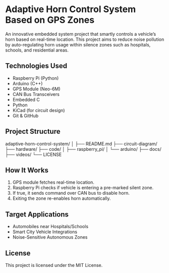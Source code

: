 # Adaptive Horn Control System Based on GPS Zones

An innovative embedded system project that smartly controls a vehicle’s horn based on real-time location. This project aims to reduce noise pollution by auto-regulating horn usage within silence zones such as hospitals, schools, and residential areas.

## Technologies Used
- Raspberry Pi (Python)
- Arduino (C++)
- GPS Module (Neo-6M)
- CAN Bus Transceivers
- Embedded C
- Python
- KiCad (for circuit design)
- Git & GitHub

## Project Structure
adaptive-horn-control-system/
│
├── README.md
├── circuit-diagram/
├── hardware/
├── code/
│ ├── raspberry_pi/
│ └── arduino/
├── docs/
├── videos/
└── LICENSE


## How It Works
1. GPS module fetches real-time location.
2. Raspberry Pi checks if vehicle is entering a pre-marked silent zone.
3. If true, it sends command over CAN bus to disable horn.
4. Exiting the zone re-enables horn automatically.

## Target Applications
- Automobiles near Hospitals/Schools
- Smart City Vehicle Integrations
- Noise-Sensitive Autonomous Zones

## License
This project is licensed under the MIT License.



